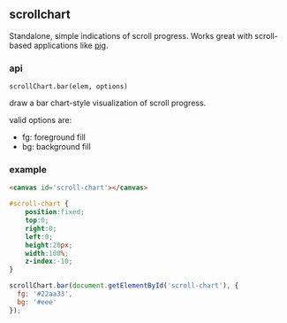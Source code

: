## scrollchart

Standalone, simple indications of scroll progress. Works great with scroll-based
applications like [pig](http://github.com/tmcw/pig).

### api

`scrollChart.bar(elem, options)`

draw a bar chart-style visualization of scroll progress.

valid options are:

* fg: foreground fill
* bg: background fill

### example

```html
<canvas id='scroll-chart'></canvas>
```

```css
#scroll-chart {
    position:fixed;
    top:0;
    right:0;
    left:0;
    height:20px;
    width:100%;
    z-index:-10;
}
```

```js
scrollChart.bar(document.getElementById('scroll-chart'), {
  fg: '#22aa33',
  bg: '#eee'
});
```
